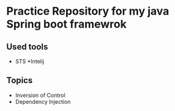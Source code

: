 # Practice Repository for my java Spring boot framewrok

## Used tools
* STS
*Intelij

## Topics
* Inversion of Control
* Dependency Injection

